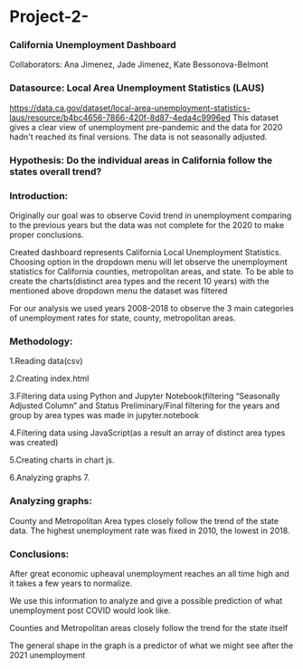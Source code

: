 # Project-2-
###
### California Unemployment Dashboard

Collaborators: Ana Jimenez, Jade Jimenez, Kate Bessonova-Belmont


### Datasource: Local Area Unemployment Statistics (LAUS)
https://data.ca.gov/dataset/local-area-unemployment-statistics-laus/resource/b4bc4656-7866-420f-8d87-4eda4c9996ed
This dataset gives a clear view of unemployment pre-pandemic and the data for 2020 hadn't reached its final versions.
The data is not seasonally adjusted.



### Hypothesis: Do the individual areas in California follow the states overall trend?


### Introduction:
Originally our goal was to observe Covid trend in unemployment comparing to the previous years but the data was not complete for the 2020 to make proper conclusions.

Created dashboard represents California Local Unemployment Statistics. Choosing option in the dropdown menu will let observe the unemployment statistics for California counties, metropolitan areas, and state.
To be able to create the charts(distinct area types and the recent 10 years) with the mentioned above dropdown menu the dataset was filtered


For our analysis we used years 2008-2018 to observe the 3 main categories of unemployment rates for state, county, metropolitan areas.



### Methodology:

1.Reading  data(csv)

2.Creating index.html

3.Filtering data using Python and Jupyter Notebook(filtering “Seasonally Adjusted Column” and Status Preliminary/Final filtering for the years and group by area types was made in jupyter.notebook

4.Filtering data using JavaScript(as a result an array of distinct area types was created)

5.Creating charts in chart js.

6.Analyzing graphs
7.



### Analyzing graphs:

County  and Metropolitan  Area types closely follow the trend of the state data. The highest unemployment rate was fixed in 2010, the lowest in 2018.





### Conclusions:


After great economic upheaval unemployment reaches an all time high and it takes  a few years to normalize.

We use this information to analyze and give a possible prediction of what unemployment post COVID would look like.

Counties and Metropolitan areas closely follow the trend for the state itself

The general shape in the graph is a predictor of what we might see after the 2021 unemployment 
 
